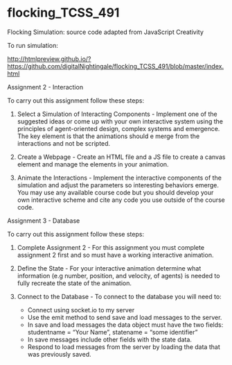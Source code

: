 # flocking_TCSS_491

Flocking Simulation: source code adapted from JavaScript Creativity

To run simulation:

  http://htmlpreview.github.io/?https://github.com/digitalNightingale/flocking_TCSS_491/blob/master/index.html
  
Assignment 2 - Interaction

To carry out this assignment follow these steps:

1. Select a Simulation of Interacting Components - Implement one of the suggested ideas or come up with your 
   own interactive system using the principles of agent-oriented design, complex systems and emergence. The key 
   element is that the animations should e merge from the interactions and not be scripted.
   
2. Create a Webpage - Create an HTML file and a JS file to create a canvas element and manage the elements in your animation.

3. Animate the Interactions - Implement the interactive components of the simulation and adjust the parameters so 
   interesting behaviors emerge. You may use any available course code but you should develop your own interactive 
   scheme and cite any code you use outside of the course code.
   
   
Assignment 3 - Database

To carry out this assignment follow these steps:

1. Complete Assignment 2 - For this assignment you must complete assignment 2 first and so must have a working 
   interactive animation.

2. Define the State  - For your interactive animation determine what information (e.g number, position, and velocity, 
   of agents) is needed to fully recreate the state of the animation.

3. Connect to the Database - To connect to the database you will need to:
      - Connect using socket.io to my server
      - Use the emit method to send  save  and  load  messages to the server.
      - In  save  and  load  messages the data object must have the two fields: 
          studentname = “Your Name”, statename = “some identifier”
      - In save messages include other fields with the state data.
      - Respond to load messages from the server by loading the data that was previously saved.
